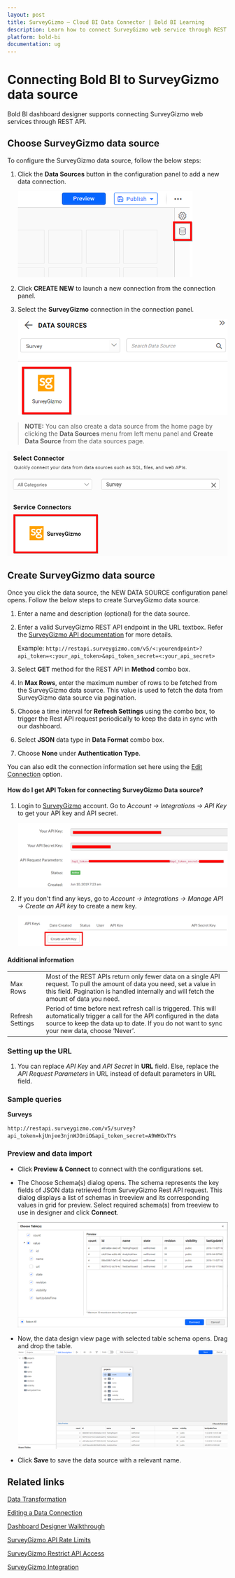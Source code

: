 ```yaml
---
layout: post
title: SurveyGizmo – Cloud BI Data Connector | Bold BI Learning
description: Learn how to connect SurveyGizmo web service through REST API endpoint with Bold BI Cloud and create data source.
platform: bold-bi
documentation: ug
---
```


# Connecting Bold BI to SurveyGizmo data source
Bold BI dashboard designer supports connecting SurveyGizmo web services through REST API. 

## Choose SurveyGizmo data source
To configure the SurveyGizmo data source, follow the below steps:
1. Click the **Data Sources** button in the configuration panel to add a new data connection.

   ![Data source icon](/static/assets/cloud/working-with-datasource/data-connectors/images/common/DataSourcesIcon.png)

2. Click **CREATE NEW** to launch a new connection from the connection panel.
3. Select the **SurveyGizmo** connection in the connection panel.

   ![Choose data source](/static/assets/cloud/working-with-datasource/data-connectors/images/SurveyGizmo/ChooseDS.png)

> **NOTE:**  You can also create a data source from the home page by clicking the **Data Sources** menu from left menu panel and **Create Data Source** from the data sources page.

   ![Choose data source from server](/static/assets/cloud/working-with-datasource/data-connectors/images/SurveyGizmo/ChooseDS_Server.png)


## Create SurveyGizmo data source
Once you click the data source, the NEW DATA SOURCE configuration panel opens. Follow the below steps to create SurveyGizmo data source.
1. Enter a name and description (optional) for the data source.
2. Enter a valid SurveyGizmo REST API endpoint in the URL textbox. Refer the [SurveyGizmo API documentation](https://apihelp.surveygizmo.com/help) for more details.

    Example: `http://restapi.surveygizmo.com/v5/<:yourendpoint>?api_token=<:your_api_token>&api_token_secret=<:your_api_secret>`

3. Select **GET** method for the REST API in **Method** combo box.
4. In **Max Rows**, enter the maximum number of rows to be fetched from the SurveyGizmo data source. This value is used to fetch the data from SurveyGizmo data source via pagination.
5. Choose a time interval for **Refresh Settings** using the combo box, to trigger the Rest API request periodically to keep the data in sync with our dashboard.  
6. Select **JSON** data type in **Data Format** combo box.
7. Choose **None** under **Authentication Type**.

You can also edit the connection information set here using the [Edit Connection](/cloud-bi/working-with-data-source/editing-a-data-connection/) option.

#### How do I get API Token for connecting SurveyGizmo Data source?
1. Login to [SurveyGizmo](https://www.surveygizmo.com/) account. Go to *Account -> Integrations -> API Key* to get your API key and API secret.

    ![API Request Parameters](/static/assets/cloud/working-with-datasource/data-connectors/images/SurveyGizmo/APIKey.png)

2. If you don't find any keys, go to *Account -> Integrations -> Manage API -> Create an API key* to create a new key.

    ![Manage API keys](/static/assets/cloud/working-with-datasource/data-connectors/images/SurveyGizmo/ManageAPI.png)

#### Additional information
<table width="600">
<tr>
<td>
Max Rows
</td>
<td>
Most of the REST APIs return only fewer data on a single API request. To pull the amount of data you need, set a value in this field.  
Pagination is handled internally and will fetch the amount of data you need.
</td>
</tr>
<tr>
<td>
Refresh Settings
</td>
<td>
Period of time before next refresh call is triggered. This will automatically trigger a call for the API configured in the data source to keep the data up to date. If you do not want to sync your new data, choose ‘Never’.
</td>
</tr>
</table>

### Setting up the URL
1. You can replace *API Key* and *API Secret* in **URL** field. Else, replace the *API Request Parameters* in URL instead of default parameters in URL field.

### Sample queries
**Surveys**

`http://restapi.surveygizmo.com/v5/survey?api_token=kjUnjee3njnWJOniO&api_token_secret=A9WHOxTYs`

### Preview and data import
* Click **Preview & Connect** to connect with the configurations set.
* The Choose Schema(s) dialog opens. The schema represents the key fields of JSON data retrieved from SurveyGizmo Rest API request. This dialog displays a list of schemas in treeview and its corresponding values in grid for preview. Select required schema(s) from treeview to use in designer and click **Connect**.

   ![Preview](/static/assets/cloud/working-with-datasource/data-connectors/images/common/Preview.png)

* Now, the data design view page with selected table schema opens. Drag and drop the table.
   ![Query Editor](/static/assets/cloud/working-with-datasource/data-connectors/images/common/QueryEditor.png)

* Click **Save** to save the data source with a relevant name.

## Related links
[Data Transformation](/cloud-bi/working-with-data-source/transforming-data/joining-table/)

[Editing a Data Connection](/cloud-bi/working-with-data-source/editing-a-data-connection/)   

[Dashboard Designer Walkthrough](/cloud-bi/getting-started/quick-start/)

[SurveyGizmo API Rate Limits](https://apihelp.surveygizmo.com/help/api-request-limits)

[SurveyGizmo Restrict API Access](https://apihelp.surveygizmo.com/help/restrict-api-access)

[SurveyGizmo Integration](https://www.boldbi.com/integrations/surveygizmo?utm_source=syncfusion&utm_medium=documentation&utm_campaign=boldbisurveygizmointegration)
